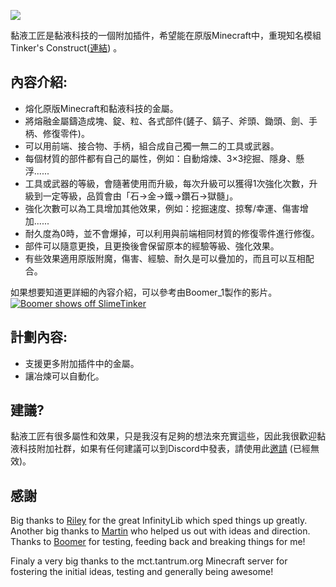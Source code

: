 ![](https://github.com/Sefiraat/SlimeTinker/blob/master/images/logo/logo_large.png?raw=true)

黏液工匠是黏液科技的一個附加插件，希望能在原版Minecraft中，重現知名模組Tinker's Construct([連結](https://www.curseforge.com/minecraft/mc-mods/tinkers-construct)) 。

## 內容介紹:
* 熔化原版Minecraft和黏液科技的金屬。
* 將熔融金屬鑄造成塊、錠、粒、各式部件(鏟子、鎬子、斧頭、鋤頭、劍、手柄、修復零件)。
* 可以用前端、接合物、手柄，組合成自己獨一無二的工具或武器。
* 每個材質的部件都有自己的屬性，例如：自動熔煉、3×3挖掘、隱身、懸浮......
* 工具或武器的等級，會隨著使用而升級，每次升級可以獲得1次強化次數，升級到一定等級，品質會由「石→金→鐵→鑽石→獄髓」。
* 強化次數可以為工具增加其他效果，例如：挖掘速度、掠奪/幸運、傷害增加......
* 耐久度為0時，並不會爆掉，可以利用與前端相同材質的修復零件進行修復。
* 部件可以隨意更換，且更換後會保留原本的經驗等級、強化效果。
* 有些效果適用原版附魔，傷害、經驗、耐久是可以疊加的，而且可以互相配合。

如果想要知道更詳細的內容介紹，可以參考由Boomer_1製作的影片。
[![Boomer shows off SlimeTinker](https://res.cloudinary.com/marcomontalbano/image/upload/v1626509062/video_to_markdown/images/youtube--gAUoxj-h26s-c05b58ac6eb4c4700831b2b3070cd403.jpg)](https://youtu.be/gAUoxj-h26s "Boomer shows off SlimeTinker")

## 計劃內容:
* 支援更多附加插件中的金屬。
* 讓冶煉可以自動化。

## 建議?
黏液工匠有很多屬性和效果，只是我沒有足夠的想法來充實這些，因此我很歡迎黏液科技附加社群，如果有任何建議可以到Discord中發表，請使用此[邀請](https://discord.gg/J4KurMDCKU) (已經無效)。

## 感謝
Big thanks to [Riley](https://github.com/Mooy1) for the great InfinityLib which sped things up greatly. Another big thanks to [Martin](https://github.com/martinbrom) who helped us out with ideas and direction. Thanks to [Boomer](https://www.youtube.com/channel/UC2ZmER18YBRYube-62-JVpA) for testing, feeding back and breaking things for me! 

Finaly a very big thanks to the mct.tantrum.org Minecraft server for fostering the initial ideas, testing and generally being awesome!

